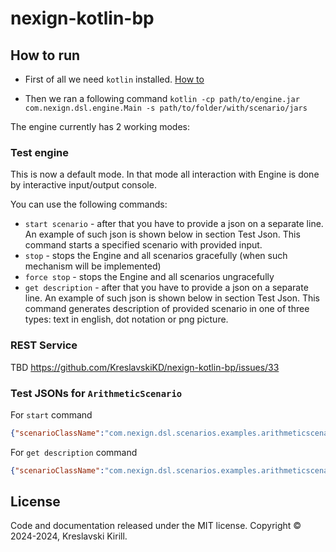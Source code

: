 # nexign-kotlin-bp

## How to run

- First of all we need `kotlin` installed. [How to](https://kotlinlang.org/docs/command-line.html)

- Then we ran a following command ```kotlin -cp path/to/engine.jar com.nexign.dsl.engine.Main -s path/to/folder/with/scenario/jars```

The engine currently has 2 working modes:

### Test engine
This is now a default mode. In that mode all interaction with Engine is done by interactive input/output console.

You can use the following commands:
- `start scenario` - after that you have to provide a json on a separate line. An example of such json is shown below in section Test Json. This command starts a specified scenario with provided input.
- `stop` - stops the Engine and all scenarios gracefully (when such mechanism will be implemented)
- `force stop` - stops the Engine and all scenarios ungracefully
- `get description` - after that you have to provide a json on a separate line. An example of such json is shown below in section Test Json. This command generates description of provided scenario in one of three types: text in english, dot notation or png picture.

### REST Service

 TBD https://github.com/KreslavskiKD/nexign-kotlin-bp/issues/33

### Test JSONs for `ArithmeticScenario`
For `start` command
```json
{"scenarioClassName":"com.nexign.dsl.scenarios.examples.arithmeticscenario.ArithmeticScenario","inputClassName":"com.nexign.dsl.scenarios.examples.arithmeticscenario.ArithmeticInput","input":"{\"a\":12.0,\"b\":5.5}"}
```

For `get description` command
```json
{"scenarioClassName":"com.nexign.dsl.scenarios.examples.arithmeticscenario.ArithmeticScenario","inputClassName":"com.nexign.dsl.scenarios.examples.arithmeticscenario.ArithmeticInput","dummyInput":"{\"a\":12.0,\"b\":5.5}","descriptionType":"PICTURE","addErrorRouting":"NO"}
```

[comment]: <> (kotlin -cp nexign-kotlin-bp-dsl-engine-1.0-SNAPSHOT.jar com.nexign.dsl.engine.Main -s /mnt/d/_Kira/Higher_School_of_Economics/_Nexign_graduation_work/tryout/jars)

## License 

Code and documentation released under the MIT license. Copyright © 2024-2024, Kreslavski Kirill.